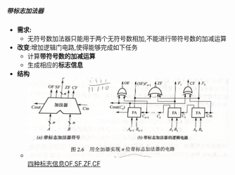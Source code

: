 ##### 带标志加法器
- **需求:**
	- 无符号数加法器只能用于两个无符号数相加,不能进行带符号数的加减运算
- **改变**:增加逻辑门电路,使得能够完成如下任务
	- 计算**带符号数的加减运算**
	- 生成相应的**标志信息**
- **结构** 
	- ![IMG_20220812_212731](%E8%BF%90%E7%AE%97%E6%96%B9%E6%B3%95%E4%B8%8E%E8%BF%90%E7%AE%97%E7%94%B5%E8%B7%AF.assets/IMG_20220812_212731.jpg)
[四种标志信息OF,SF,ZF,CF](考研/408/计算机组成原理/四种标志信息OF,SF,ZF,CF.md)